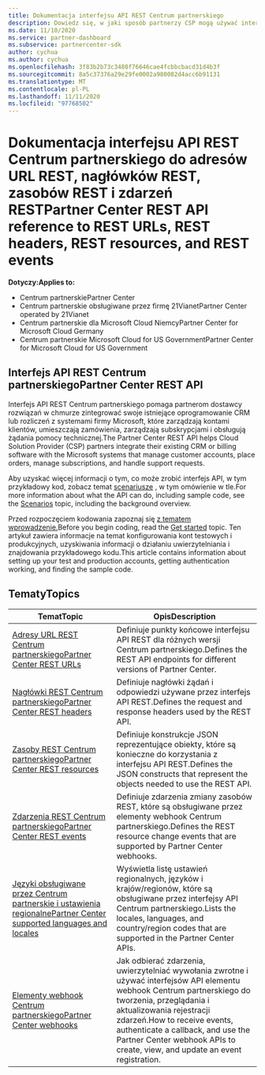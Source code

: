 ```yaml
---
title: Dokumentacja interfejsu API REST Centrum partnerskiego
description: Dowiedz się, w jaki sposób partnerzy CSP mogą używać interfejsów API REST Centrum partnerskiego do integrowania oprogramowania CRM i rozliczeń z systemami firmy Microsoft w celu lepszego zarządzania kontami klientów
ms.date: 11/10/2020
ms.service: partner-dashboard
ms.subservice: partnercenter-sdk
author: cychua
ms.author: cychua
ms.openlocfilehash: 3f83b2b73c3480f76646cae4fcbbcbacd31d4b3f
ms.sourcegitcommit: 8a5c37376a29e29fe0002a980082d4acc6b91131
ms.translationtype: MT
ms.contentlocale: pl-PL
ms.lasthandoff: 11/11/2020
ms.locfileid: "97768502"
---
```

# <a name="partner-center-rest-api-reference-to-rest-urls-rest-headers-rest-resources-and-rest-events"></a><span data-ttu-id="c51c5-103">Dokumentacja interfejsu API REST Centrum partnerskiego do adresów URL REST, nagłówków REST, zasobów REST i zdarzeń REST</span><span class="sxs-lookup"><span data-stu-id="c51c5-103">Partner Center REST API reference to REST URLs, REST headers, REST resources, and REST events</span></span>

<span data-ttu-id="c51c5-104">**Dotyczy:**</span><span class="sxs-lookup"><span data-stu-id="c51c5-104">**Applies to:**</span></span>

- <span data-ttu-id="c51c5-105">Centrum partnerskie</span><span class="sxs-lookup"><span data-stu-id="c51c5-105">Partner Center</span></span>
- <span data-ttu-id="c51c5-106">Centrum partnerskie obsługiwane przez firmę 21Vianet</span><span class="sxs-lookup"><span data-stu-id="c51c5-106">Partner Center operated by 21Vianet</span></span>
- <span data-ttu-id="c51c5-107">Centrum partnerskie dla Microsoft Cloud Niemcy</span><span class="sxs-lookup"><span data-stu-id="c51c5-107">Partner Center for Microsoft Cloud Germany</span></span>
- <span data-ttu-id="c51c5-108">Centrum partnerskie Microsoft Cloud for US Government</span><span class="sxs-lookup"><span data-stu-id="c51c5-108">Partner Center for Microsoft Cloud for US Government</span></span>

## <a name="partner-center-rest-api"></a><span data-ttu-id="c51c5-109">Interfejs API REST Centrum partnerskiego</span><span class="sxs-lookup"><span data-stu-id="c51c5-109">Partner Center REST API</span></span>

<span data-ttu-id="c51c5-110">Interfejs API REST Centrum partnerskiego pomaga partnerom dostawcy rozwiązań w chmurze zintegrować swoje istniejące oprogramowanie CRM lub rozliczeń z systemami firmy Microsoft, które zarządzają kontami klientów, umieszczają zamówienia, zarządzają subskrypcjami i obsługują żądania pomocy technicznej.</span><span class="sxs-lookup"><span data-stu-id="c51c5-110">The Partner Center REST API helps Cloud Solution Provider (CSP) partners integrate their existing CRM or billing software with the Microsoft systems that manage customer accounts, place orders, manage subscriptions, and handle support requests.</span></span>

<span data-ttu-id="c51c5-111">Aby uzyskać więcej informacji o tym, co może zrobić interfejs API, w tym przykładowy kod, zobacz temat [scenariusze](scenarios.md) , w tym omówienie w tle.</span><span class="sxs-lookup"><span data-stu-id="c51c5-111">For more information about what the API can do, including sample code, see the [Scenarios](scenarios.md) topic, including the background overview.</span></span>

<span data-ttu-id="c51c5-112">Przed rozpoczęciem kodowania zapoznaj się [z tematem wprowadzenie.](get-started.md)</span><span class="sxs-lookup"><span data-stu-id="c51c5-112">Before you begin coding, read the [Get started](get-started.md) topic.</span></span> <span data-ttu-id="c51c5-113">Ten artykuł zawiera informacje na temat konfigurowania kont testowych i produkcyjnych, uzyskiwania informacji o działaniu uwierzytelniania i znajdowania przykładowego kodu.</span><span class="sxs-lookup"><span data-stu-id="c51c5-113">This article contains information about setting up your test and production accounts, getting authentication working, and finding the sample code.</span></span>

## <a name="topics"></a><span data-ttu-id="c51c5-114">Tematy</span><span class="sxs-lookup"><span data-stu-id="c51c5-114">Topics</span></span>

| <span data-ttu-id="c51c5-115">Temat</span><span class="sxs-lookup"><span data-stu-id="c51c5-115">Topic</span></span> | <span data-ttu-id="c51c5-116">Opis</span><span class="sxs-lookup"><span data-stu-id="c51c5-116">Description</span></span> |
| ----- | ----------- |
| [<span data-ttu-id="c51c5-117">Adresy URL REST Centrum partnerskiego</span><span class="sxs-lookup"><span data-stu-id="c51c5-117">Partner Center REST URLs</span></span>](partner-center-rest-urls.md) | <span data-ttu-id="c51c5-118">Definiuje punkty końcowe interfejsu API REST dla różnych wersji Centrum partnerskiego.</span><span class="sxs-lookup"><span data-stu-id="c51c5-118">Defines the REST API endpoints for different versions of Partner Center.</span></span> |
| [<span data-ttu-id="c51c5-119">Nagłówki REST Centrum partnerskiego</span><span class="sxs-lookup"><span data-stu-id="c51c5-119">Partner Center REST headers</span></span>](headers.md) | <span data-ttu-id="c51c5-120">Definiuje nagłówki żądań i odpowiedzi używane przez interfejs API REST.</span><span class="sxs-lookup"><span data-stu-id="c51c5-120">Defines the request and response headers used by the REST API.</span></span> |
| [<span data-ttu-id="c51c5-121">Zasoby REST Centrum partnerskiego</span><span class="sxs-lookup"><span data-stu-id="c51c5-121">Partner Center REST resources</span></span>](partner-center-rest-resources.md) | <span data-ttu-id="c51c5-122">Definiuje konstrukcje JSON reprezentujące obiekty, które są konieczne do korzystania z interfejsu API REST.</span><span class="sxs-lookup"><span data-stu-id="c51c5-122">Defines the JSON constructs that represent the objects needed to use the REST API.</span></span> |
| [<span data-ttu-id="c51c5-123">Zdarzenia REST Centrum partnerskiego</span><span class="sxs-lookup"><span data-stu-id="c51c5-123">Partner Center REST events</span></span>](partner-center-webhook-events.md) | <span data-ttu-id="c51c5-124">Definiuje zdarzenia zmiany zasobów REST, które są obsługiwane przez elementy webhook Centrum partnerskiego.</span><span class="sxs-lookup"><span data-stu-id="c51c5-124">Defines the REST resource change events that are supported by Partner Center webhooks.</span></span> |
| [<span data-ttu-id="c51c5-125">Języki obsługiwane przez Centrum partnerskie i ustawienia regionalne</span><span class="sxs-lookup"><span data-stu-id="c51c5-125">Partner Center supported languages and locales</span></span>](partner-center-supported-languages-and-locales.md) | <span data-ttu-id="c51c5-126">Wyświetla listę ustawień regionalnych, języków i krajów/regionów, które są obsługiwane przez interfejsy API Centrum partnerskiego.</span><span class="sxs-lookup"><span data-stu-id="c51c5-126">Lists the locales, languages, and country/region codes that are supported in the Partner Center APIs.</span></span> |
| [<span data-ttu-id="c51c5-127">Elementy webhook Centrum partnerskiego</span><span class="sxs-lookup"><span data-stu-id="c51c5-127">Partner Center webhooks</span></span>](partner-center-webhooks.md) | <span data-ttu-id="c51c5-128">Jak odbierać zdarzenia, uwierzytelniać wywołania zwrotne i używać interfejsów API elementu webhook Centrum partnerskiego do tworzenia, przeglądania i aktualizowania rejestracji zdarzeń.</span><span class="sxs-lookup"><span data-stu-id="c51c5-128">How to receive events, authenticate a callback, and use the Partner Center webhook APIs to create, view, and update an event registration.</span></span> |
